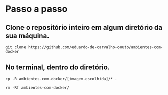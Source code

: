 # Passo a passo

## Clone o repositório inteiro em algum diretório da sua máquina.
```
git clone https://github.com/eduardo-de-carvalho-couto/ambientes-com-docker
```
## No terminal, dentro do diretório.
```
cp -R ambientes-com-docker/[imagem-escolhida]/* .
```
```
rm -Rf ambientes-com-docker/
```
